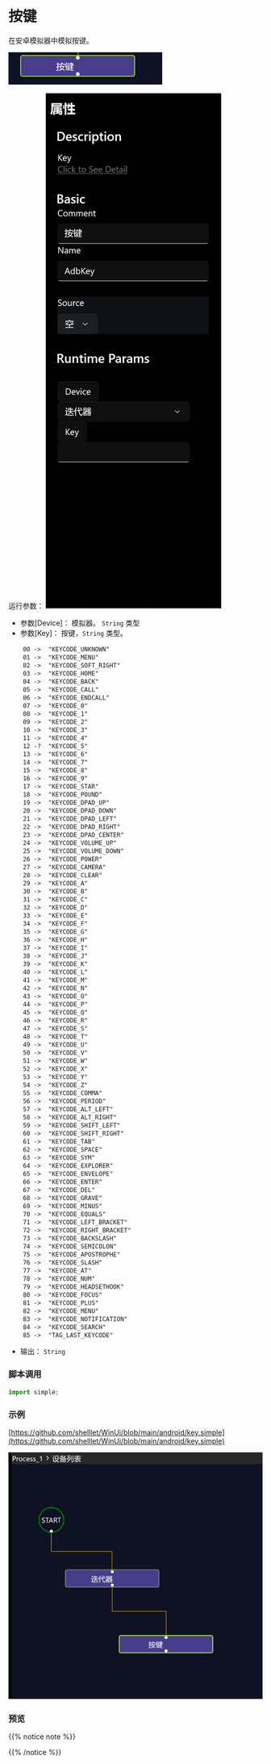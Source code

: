 # 按键 
在安卓模拟器中模拟按键。


![action](./images/2022-11-15_193233.png ':size=90%')

运行参数：
![param](./images/2022-11-15_193315.png ':size=90%')

* 参数[Device]： 模拟器。 `String` 类型
* 参数[Key]： 按键，`String` 类型。
```
    00 ->  "KEYCODE_UNKNOWN"
    01 ->  "KEYCODE_MENU"
    02 ->  "KEYCODE_SOFT_RIGHT"
    03 ->  "KEYCODE_HOME"
    04 ->  "KEYCODE_BACK"
    05 ->  "KEYCODE_CALL"
    06 ->  "KEYCODE_ENDCALL"
    07 ->  "KEYCODE_0"
    08 ->  "KEYCODE_1"
    09 ->  "KEYCODE_2"
    10 ->  "KEYCODE_3"
    11 ->  "KEYCODE_4"
    12 -?  "KEYCODE_5"
    13 ->  "KEYCODE_6"
    14 ->  "KEYCODE_7"
    15 ->  "KEYCODE_8"
    16 ->  "KEYCODE_9"
    17 ->  "KEYCODE_STAR"
    18 ->  "KEYCODE_POUND"
    19 ->  "KEYCODE_DPAD_UP"
    20 ->  "KEYCODE_DPAD_DOWN"
    21 ->  "KEYCODE_DPAD_LEFT"
    22 ->  "KEYCODE_DPAD_RIGHT"
    23 ->  "KEYCODE_DPAD_CENTER"
    24 ->  "KEYCODE_VOLUME_UP"
    25 ->  "KEYCODE_VOLUME_DOWN"
    26 ->  "KEYCODE_POWER"
    27 ->  "KEYCODE_CAMERA"
    28 ->  "KEYCODE_CLEAR"
    29 ->  "KEYCODE_A"
    30 ->  "KEYCODE_B"
    31 ->  "KEYCODE_C"
    32 ->  "KEYCODE_D"
    33 ->  "KEYCODE_E"
    34 ->  "KEYCODE_F"
    35 ->  "KEYCODE_G"
    36 ->  "KEYCODE_H"
    37 ->  "KEYCODE_I"
    38 ->  "KEYCODE_J"
    39 ->  "KEYCODE_K"
    40 ->  "KEYCODE_L"
    41 ->  "KEYCODE_M"
    42 ->  "KEYCODE_N"
    43 ->  "KEYCODE_O"
    44 ->  "KEYCODE_P"
    45 ->  "KEYCODE_Q"
    46 ->  "KEYCODE_R"
    47 ->  "KEYCODE_S"
    48 ->  "KEYCODE_T"
    49 ->  "KEYCODE_U"
    50 ->  "KEYCODE_V"
    51 ->  "KEYCODE_W"
    52 ->  "KEYCODE_X"
    53 ->  "KEYCODE_Y"
    54 ->  "KEYCODE_Z"
    55 ->  "KEYCODE_COMMA"
    56 ->  "KEYCODE_PERIOD"
    57 ->  "KEYCODE_ALT_LEFT"
    58 ->  "KEYCODE_ALT_RIGHT"
    59 ->  "KEYCODE_SHIFT_LEFT"
    60 ->  "KEYCODE_SHIFT_RIGHT"
    61 ->  "KEYCODE_TAB"
    62 ->  "KEYCODE_SPACE"
    63 ->  "KEYCODE_SYM"
    64 ->  "KEYCODE_EXPLORER"
    65 ->  "KEYCODE_ENVELOPE"
    66 ->  "KEYCODE_ENTER"
    67 ->  "KEYCODE_DEL"
    68 ->  "KEYCODE_GRAVE"
    69 ->  "KEYCODE_MINUS"
    70 ->  "KEYCODE_EQUALS"
    71 ->  "KEYCODE_LEFT_BRACKET"
    72 ->  "KEYCODE_RIGHT_BRACKET"
    73 ->  "KEYCODE_BACKSLASH"
    74 ->  "KEYCODE_SEMICOLON"
    75 ->  "KEYCODE_APOSTROPHE"
    76 ->  "KEYCODE_SLASH"
    77 ->  "KEYCODE_AT"
    78 ->  "KEYCODE_NUM"
    79 ->  "KEYCODE_HEADSETHOOK"
    80 ->  "KEYCODE_FOCUS"
    81 ->  "KEYCODE_PLUS"
    82 ->  "KEYCODE_MENU"
    83 ->  "KEYCODE_NOTIFICATION"
    84 ->  "KEYCODE_SEARCH"
    85 ->  "TAG_LAST_KEYCODE"
```

* 输出： `String`


### 脚本调用

```python
import simple;


```

### 示例

[https://github.com/shelllet/WinUi/blob/main/android/key.simple](https://github.com/shelllet/WinUi/blob/main/android/key.simple)

![tap](./images/2022-11-15_193802.png ':size=90%')


### 预览


{{% notice note %}}

{{% /notice %}}